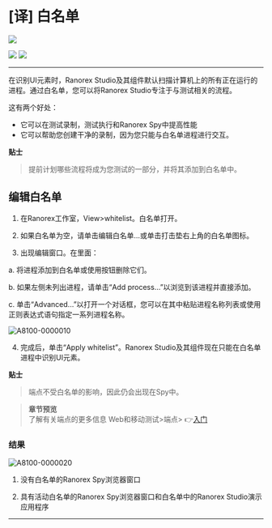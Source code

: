 # [译] 白名单

[![](https://img.shields.io/badge/OfficialPage-ClickMe-blue.svg?longCache=true&style=flat-square)][0]  

[![](https://img.shields.io/badge/Translator-TaylorTaurus-42B983.svg?longCache=true&style=flat-square)](https://github.com/taylortaurus) 
![](https://img.shields.io/badge/TranslateTime-2019年9月10日-green.svg?longCache=true&style=flat-square)

---

在识别UI元素时，Ranorex Studio及其组件默认扫描计算机上的所有正在运行的进程。通过白名单，您可以将Ranorex Studio专注于与测试相关的流程。

这有两个好处：

- 它可以在测试录制，测试执行和Ranorex Spy中提高性能
- 它可以帮助您创建干净的录制，因为您只能与白名单进程进行交互。


**贴士**            
>提前计划哪些流程将成为您测试的一部分，并将其添加到白名单中。

## 编辑白名单
1. 在Ranorex工作室，View>whitelist。白名单打开。

2. 如果白名单为空，请单击编辑白名单...或单击打击垫右上角的白名单图标。

3. 出现编辑窗口。在里面：

a. 将进程添加到白名单或使用按钮删除它们。

b. 如果左侧未列出进程，请单击“Add process...”以浏览到该进程并直接添加。

c. 单击“Advanced...”以打开一个对话框，您可以在其中粘贴进程名称列表或使用正则表达式语句指定一系列进程名称。

![A8100-0000010](https://gitee.com/taylortaurus/RX_UserGuide_GitBook_Picbed/raw/master/whitelisting/A8100-0000010.png)


4. 完成后，单击“Apply whitelist”。Ranorex Studio及其组件现在只能在白名单进程中识别UI元素。

**贴士**                 
>端点不受白名单的影响，因此仍会出现在Spy中。

>**章节预览**          
了解有关端点的更多信息
Web和移动测试>端点> 👉[入门][1]

### **结果**  

![A8100-0000020](https://gitee.com/taylortaurus/RX_UserGuide_GitBook_Picbed/raw/master/whitelisting/A8100-0000020.png)

1. 没有白名单的Ranorex Spy浏览器窗口

2. 具有活动白名单的Ranorex Spy浏览器窗口和白名单中的Ranorex Studio演示应用程序


---

[0]: https://www.ranorex.com/help/latest/ranorex-studio-fundamentals/whitelisting/

[1]:..\\..\\web-mobile-testing\Endpoints\getting-started.html

